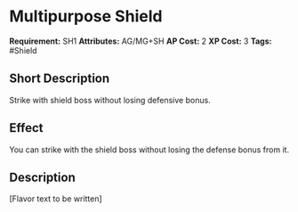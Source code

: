 # Multipurpose Shield

 **Requirement:** SH1
 **Attributes:** AG/MG+SH
 **AP Cost:** 2
 **XP Cost:** 3
 **Tags:** #Shield

## Short Description
Strike with shield boss without losing defensive bonus.

## Effect
You can strike with the shield boss without losing the defense bonus from it.

## Description
[Flavor text to be written]
